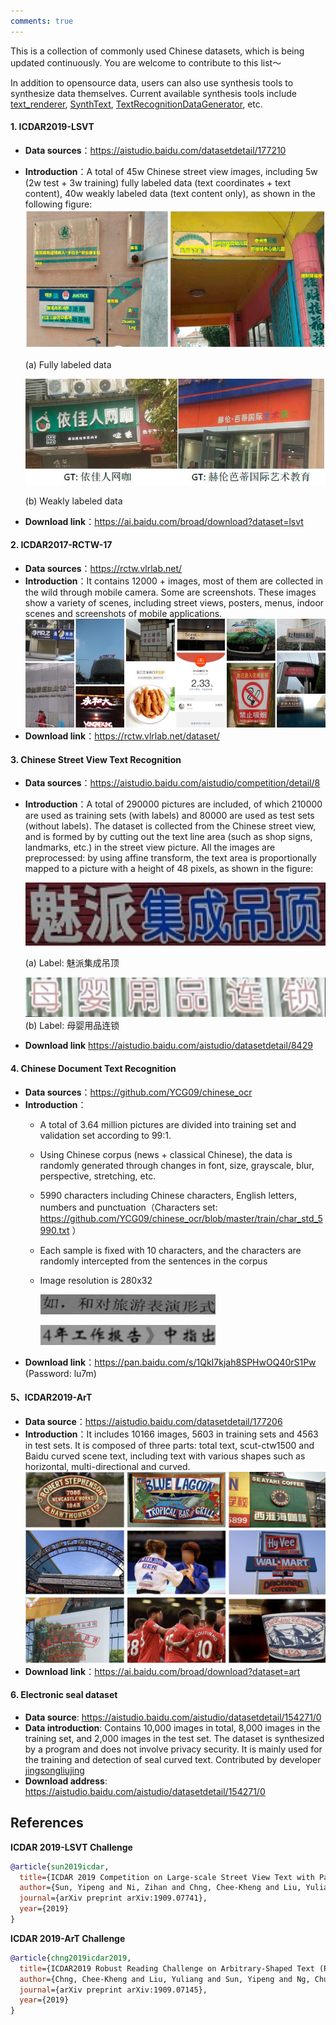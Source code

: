 ```yaml
---
comments: true
---
```


This is a collection of commonly used Chinese datasets, which is being updated continuously. You are welcome to contribute to this list～

In addition to opensource data, users can also use synthesis tools to synthesize data themselves. Current available synthesis tools include [text_renderer](https://github.com/Sanster/text_renderer), [SynthText](https://github.com/ankush-me/SynthText), [TextRecognitionDataGenerator](https://github.com/Belval/TextRecognitionDataGenerator), etc.

#### 1. ICDAR2019-LSVT

- **Data sources**：<https://aistudio.baidu.com/datasetdetail/177210>
- **Introduction**：A total of 45w Chinese street view images, including 5w (2w test + 3w training) fully labeled data (text coordinates + text content), 40w weakly labeled data (text content only), as shown in the following figure:
    ![](./images/LSVT_1.jpg)

    (a) Fully labeled data

    ![](./images/LSVT_2.jpg)

    (b) Weakly labeled data
- **Download link**：<https://ai.baidu.com/broad/download?dataset=lsvt>

#### 2. ICDAR2017-RCTW-17

- **Data sources**：<https://rctw.vlrlab.net/>
- **Introduction**：It contains 12000 + images, most of them are collected in the wild through mobile camera. Some are screenshots. These images show a variety of scenes, including street views, posters, menus, indoor scenes and screenshots of mobile applications.
    ![](./images/rctw.jpg)
- **Download link**：<https://rctw.vlrlab.net/dataset/>

#### 3. Chinese Street View Text Recognition

- **Data sources**：<https://aistudio.baidu.com/aistudio/competition/detail/8>
- **Introduction**：A total of 290000 pictures are included, of which 210000 are used as training sets (with labels) and 80000 are used as test sets (without labels). The dataset is collected from the Chinese street view, and is formed by by cutting out the text line area (such as shop signs, landmarks, etc.) in the street view picture. All the images are preprocessed: by using affine transform, the text area is proportionally mapped to a picture with a height of 48 pixels, as shown in the figure:

    ![](./images/ch_street_rec_1.png)

    (a) Label: 魅派集成吊顶

    ![](./images/ch_street_rec_2.png)
    (b) Label: 母婴用品连锁
- **Download link**
<https://aistudio.baidu.com/aistudio/datasetdetail/8429>

#### 4. Chinese Document Text Recognition

- **Data sources**：<https://github.com/YCG09/chinese_ocr>
- **Introduction**：
    - A total of 3.64 million pictures are divided into training set and validation set according to 99:1.
    - Using Chinese corpus (news + classical Chinese), the data is randomly generated through changes in font, size, grayscale, blur, perspective, stretching, etc.
    - 5990 characters including Chinese characters, English letters, numbers and punctuation（Characters set: <https://github.com/YCG09/chinese_ocr/blob/master/train/char_std_5990.txt> ）
    - Each sample is fixed with 10 characters, and the characters are randomly intercepted from the sentences in the corpus
    - Image resolution is 280x32

        ![](./images/ch_doc1.jpg)

        ![](./images/ch_doc3.jpg)
- **Download link**：<https://pan.baidu.com/s/1QkI7kjah8SPHwOQ40rS1Pw> (Password: lu7m)

#### 5、ICDAR2019-ArT

- **Data source**：<https://aistudio.baidu.com/datasetdetail/177206>
- **Introduction**：It includes 10166 images, 5603 in training sets and 4563 in test sets. It is composed of three parts: total text, scut-ctw1500 and Baidu curved scene text, including text with various shapes such as horizontal, multi-directional and curved.
    ![](./images/ArT.jpg)
- **Download link**：<https://ai.baidu.com/broad/download?dataset=art>

#### 6. Electronic seal dataset

- **Data source**: <https://aistudio.baidu.com/aistudio/datasetdetail/154271/0>
- **Data introduction**: Contains 10,000 images in total, 8,000 images in the training set, and 2,000 images in the test set. The dataset is synthesized by a program and does not involve privacy security. It is mainly used for the training and detection of seal curved text. Contributed by developer [jingsongliujing](https://github.com/jingsongliujing)
- **Download address**: <https://aistudio.baidu.com/aistudio/datasetdetail/154271/0>

## References

**ICDAR 2019-LSVT Challenge**

```bibtex
@article{sun2019icdar,
  title={ICDAR 2019 Competition on Large-scale Street View Text with Partial Labeling--RRC-LSVT},
  author={Sun, Yipeng and Ni, Zihan and Chng, Chee-Kheng and Liu, Yuliang and Luo, Canjie and Ng, Chun Chet and Han, Junyu and Ding, Errui and Liu, Jingtuo and Karatzas, Dimosthenis and others},
  journal={arXiv preprint arXiv:1909.07741},
  year={2019}
}
```

**ICDAR 2019-ArT Challenge**

```bibtex
@article{chng2019icdar2019,
  title={ICDAR2019 Robust Reading Challenge on Arbitrary-Shaped Text (RRC-ArT)},
  author={Chng, Chee-Kheng and Liu, Yuliang and Sun, Yipeng and Ng, Chun Chet and Luo, Canjie and Ni, Zihan and Fang, ChuanMing and Zhang, Shuaitao and Han, Junyu and Ding, Errui and others},
  journal={arXiv preprint arXiv:1909.07145},
  year={2019}
}
```
